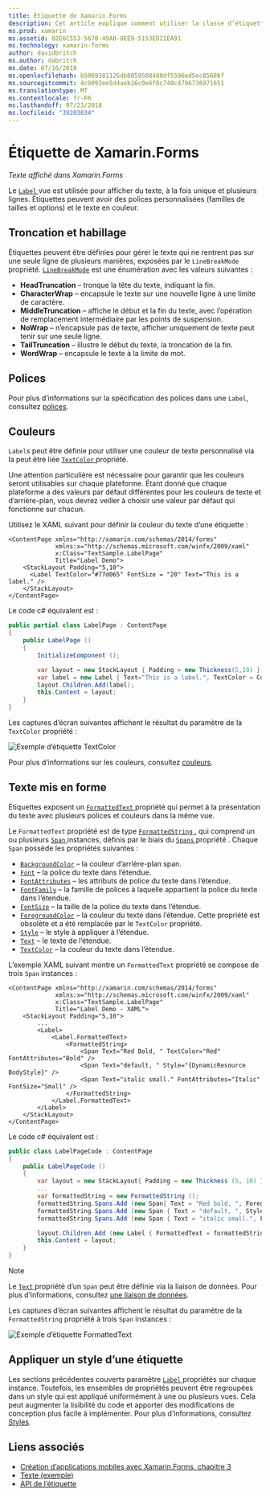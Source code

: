 ```yaml
---
title: Étiquette de Xamarin.Forms
description: Cet article explique comment utiliser la classe d’étiquette de Xamarin.Forms pour afficher le texte unique et plusieurs lignes dans les applications.
ms.prod: xamarin
ms.assetid: 02E6C553-5670-49A0-8EE9-5153ED21EA91
ms.technology: xamarin-forms
author: davidbritch
ms.author: dabritch
ms.date: 07/16/2018
ms.openlocfilehash: b5069381126db0859508480df5596ed5ec85686f
ms.sourcegitcommit: 4c0093ee5d4aeb16c0e6f0c740c4796736971651
ms.translationtype: MT
ms.contentlocale: fr-FR
ms.lasthandoff: 07/23/2018
ms.locfileid: "39203034"
---
```

# <a name="xamarinforms-label"></a>Étiquette de Xamarin.Forms

_Texte affiché dans Xamarin.Forms_

Le [ `Label` ](xref:Xamarin.Forms.Label) vue est utilisée pour afficher du texte, à la fois unique et plusieurs lignes. Étiquettes peuvent avoir des polices personnalisées (familles de tailles et options) et le texte en couleur.

<a name="Truncation_and_Wrapping" />

## <a name="truncation-and-wrapping"></a>Troncation et habillage

Étiquettes peuvent être définies pour gérer le texte qui ne rentrent pas sur une seule ligne de plusieurs manières, exposées par le `LineBreakMode` propriété. [`LineBreakMode`](xref:Xamarin.Forms.LineBreakMode) est une énumération avec les valeurs suivantes :

- **HeadTruncation** &ndash; tronque la tête du texte, indiquant la fin.
- **CharacterWrap** &ndash; encapsule le texte sur une nouvelle ligne à une limite de caractère.
- **MiddleTruncation** &ndash; affiche le début et la fin du texte, avec l’opération de remplacement intermédiaire par les points de suspension.
- **NoWrap** &ndash; n’encapsule pas de texte, afficher uniquement de texte peut tenir sur une seule ligne.
- **TailTruncation** &ndash; illustre le début du texte, la troncation de la fin.
- **WordWrap** &ndash; encapsule le texte à la limite de mot.

## <a name="fonts"></a>Polices

Pour plus d’informations sur la spécification des polices dans une `Label`, consultez [polices](~/xamarin-forms/user-interface/text/fonts.md).

## <a name="colors"></a>Couleurs

`Label`s peut être définie pour utiliser une couleur de texte personnalisé via la peut être liée [ `TextColor` ](xref:Xamarin.Forms.Label.TextColor) propriété.

Une attention particulière est nécessaire pour garantir que les couleurs seront utilisables sur chaque plateforme. Étant donné que chaque plateforme a des valeurs par défaut différentes pour les couleurs de texte et d’arrière-plan, vous devrez veiller à choisir une valeur par défaut qui fonctionne sur chacun.

Utilisez le XAML suivant pour définir la couleur du texte d’une étiquette :

```xaml
<ContentPage xmlns="http://xamarin.com/schemas/2014/forms"
             xmlns:x="http://schemas.microsoft.com/winfx/2009/xaml"
             x:Class="TextSample.LabelPage"
             Title="Label Demo">
    <StackLayout Padding="5,10">
      <Label TextColor="#77d065" FontSize = "20" Text="This is a label." />
    </StackLayout>
</ContentPage>
```

Le code c# équivalent est :

```csharp
public partial class LabelPage : ContentPage
{
    public LabelPage ()
    {
        InitializeComponent ();

        var layout = new StackLayout { Padding = new Thickness(5,10) };
        var label = new Label { Text="This is a label.", TextColor = Color.FromHex("#77d065"), FontSize = 20 };
        layout.Children.Add(label);
        this.Content = layout;
    }
}
```

Les captures d’écran suivantes affichent le résultat du paramètre de la `TextColor` propriété :

![](label-images/textcolor.png "Exemple d’étiquette TextColor")

Pour plus d’informations sur les couleurs, consultez [couleurs](~/xamarin-forms/user-interface/colors.md).

<a name="Formatted_Text" />

## <a name="formatted-text"></a>Texte mis en forme

Étiquettes exposent un [ `FormattedText` ](xref:Xamarin.Forms.Label.FormattedText) propriété qui permet à la présentation du texte avec plusieurs polices et couleurs dans la même vue.

Le `FormattedText` propriété est de type [ `FormattedString` ](xref:Xamarin.Forms.FormattedString), qui comprend un ou plusieurs [ `Span` ](xref:Xamarin.Forms.Span) instances, définis par le biais du [ `Spans` ](xref:Xamarin.Forms.FormattedString.Spans) propriété . Chaque `Span` possède les propriétés suivantes :

- [`BackgroundColor`](xref:Xamarin.Forms.Span.BackgroundColor) – la couleur d’arrière-plan span.
- [`Font`](xref:Xamarin.Forms.Span.Font) – la police du texte dans l’étendue.
- [`FontAttributes`](xref:Xamarin.Forms.Span.FontAttributes) – les attributs de police du texte dans l’étendue.
- [`FontFamily`](xref:Xamarin.Forms.Span.FontFamily) – la famille de polices à laquelle appartient la police du texte dans l’étendue.
- [`FontSize`](xref:Xamarin.Forms.Span.FontSize) – la taille de la police du texte dans l’étendue.
- [`ForegroundColor`](xref:Xamarin.Forms.Span.ForegroundColor) – la couleur du texte dans l’étendue. Cette propriété est obsolète et a été remplacée par le `TextColor` propriété.
- [`Style`](xref:Xamarin.Forms.Span.Style) – le style à appliquer à l’étendue.
- [`Text`](xref:Xamarin.Forms.Span.Text) – le texte de l’étendue.
- [`TextColor`](xref:Xamarin.Forms.Span.TextColor) – la couleur du texte dans l’étendue.

L’exemple XAML suivant montre un `FormattedText` propriété se compose de trois `Span` instances :

```xaml
<ContentPage xmlns="http://xamarin.com/schemas/2014/forms"
             xmlns:x="http://schemas.microsoft.com/winfx/2009/xaml"
             x:Class="TextSample.LabelPage"
             Title="Label Demo - XAML">
    <StackLayout Padding="5,10">
        ...
        <Label>
            <Label.FormattedText>
                <FormattedString>
                    <Span Text="Red Bold, " TextColor="Red" FontAttributes="Bold" />
                    <Span Text="default, " Style="{DynamicResource BodyStyle}" />
                    <Span Text="italic small." FontAttributes="Italic" FontSize="Small" />
                </FormattedString>
            </Label.FormattedText>
        </Label>
    </StackLayout>
</ContentPage>
```

Le code c# équivalent est :

```csharp
public class LabelPageCode : ContentPage
{
    public LabelPageCode ()
    {
        var layout = new StackLayout{ Padding = new Thickness (5, 10) };
        ...
        var formattedString = new FormattedString ();
        formattedString.Spans.Add (new Span{ Text = "Red bold, ", ForegroundColor = Color.Red, FontAttributes = FontAttributes.Bold });
        formattedString.Spans.Add (new Span { Text = "default, ", Style = Device.Styles.BodyStyle });
        formattedString.Spans.Add (new Span { Text = "italic small.", FontAttributes = FontAttributes.Italic, FontSize =  Device.GetNamedSize(NamedSize.Small, typeof(Label)) });

        layout.Children.Add (new Label { FormattedText = formattedString });
        this.Content = layout;
    }
}
```

> [!NOTE]
> Le [ `Text` ](xref:Xamarin.Forms.Span.Text) propriété d’un `Span` peut être définie via la liaison de données. Pour plus d’informations, consultez [une liaison de données](~/xamarin-forms/app-fundamentals/data-binding/index.md).

Les captures d’écran suivantes affichent le résultat du paramètre de la `FormattedString` propriété à trois `Span` instances :

![](label-images/formattedtext.png "Exemple d’étiquette FormattedText")

## <a name="styling-a-label"></a>Appliquer un style d’une étiquette

Les sections précédentes couverts paramètre [ `Label` ](xref:Xamarin.Forms.Label) propriétés sur chaque instance. Toutefois, les ensembles de propriétés peuvent être regroupées dans un style qui est appliqué uniformément à une ou plusieurs vues. Cela peut augmenter la lisibilité du code et apporter des modifications de conception plus facile à implémenter. Pour plus d’informations, consultez [Styles](~/xamarin-forms/user-interface/text/styles.md).

## <a name="related-links"></a>Liens associés

- [Création d’applications mobiles avec Xamarin.Forms, chapitre 3](https://developer.xamarin.com/r/xamarin-forms/book/chapter03.pdf)
- [Texte (exemple)](https://developer.xamarin.com/samples/xamarin-forms/UserInterface/Text)
- [API de l’étiquette](xref:Xamarin.Forms.Label)
